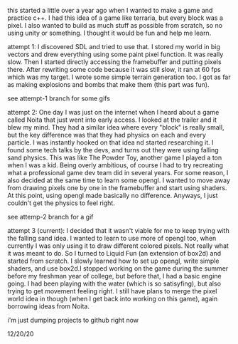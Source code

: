 this started a little over a year ago when I wanted to make a game and practice c++. I had this idea of a game like terraria, but every block was a pixel. I also wanted to build as much stuff as possible from scratch, so no using unity or something. I thought it would be fun and help me learn.

attempt 1:
I discovered SDL and tried to use that. I stored my world in big vectors and drew everything using some paint pixel function. It was really slow.
Then I started directly accessing the framebuffer and putting pixels there. After rewriting some code because it was still slow, it ran at 60 fps which was my target.
I wrote some simple terrain generation too. I got as far as making explosions and bombs that make them (this part was fun).

see attempt-1 branch for some gifs

attempt 2:
One day I was just on the internet when I heard about a game called Noita that just went into early access. I looked at the trailer and it blew my mind. They had a similar idea where every "block" is really small, but the key difference was that they had physics on each and every particle.
I was instantly hooked on that idea nd started researching it. I found some tech talks by the devs, and turns out they were using falling sand physics. This was like The Powder Toy, another game I played a ton when I was a kid.
Being overly ambitious, of course I had to try recreating what a professional game dev team did in several years.
For some reason, I also decided at the same time to learn some opengl. I wanted to move away from drawing pixels one by one in the framebuffer and start using shaders. At this point, using opengl made basically no difference.
Anyways, I just couldn't get the physics to feel right.

see attemp-2 branch for a gif

attempt 3 (current):
I decided that it wasn't viable for me to keep trying with the falling sand idea. I wanted to learn to use more of opengl too, when currently I was only using it to draw different colored pixels. Not really what it was meant to do.
So I turned to Liquid Fun (an extension of box2d) and started from scratch. I slowly learned how to set up opengl, write simple shaders, and use box2d.I stopped working on the game during the summer before my freshman year of college, but before that, I had a basic engine going. I had been playing with the water (which is so satisyfing), but also trying to get movement feeling right.
I still have plans to merge the pixel world idea in though (when I get back into working on this game), again borrowing ideas from Noita.

i'm just dumping projects to github right now

12/20/20
